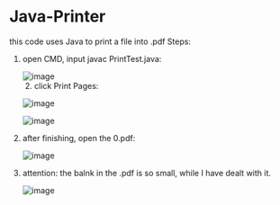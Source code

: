 # Java-Printer
this code uses Java to print a file into .pdf
Steps:
  1. open CMD, input javac PrintTest.java:
  
     ![image](https://github.com/lilyDog/Java-Printer/raw/master/image/1.PNG)    
  2. click Print Pages:
  
     ![image](https://github.com/lilyDog/Java-Printer/raw/master/image/2.PNG)
     
     ![image](https://github.com/lilyDog/Java-Printer/raw/master/image/3.PNG)   
  3. after finishing, open the 0.pdf:
  
     ![image](https://github.com/lilyDog/Java-Printer/raw/master/image/4.PNG)
  4. attention: the balnk in the  .pdf is so small, while I have dealt with it.
  
     ![image](https://github.com/lilyDog/Java-Printer/raw/master/image/5.PNG)
     

